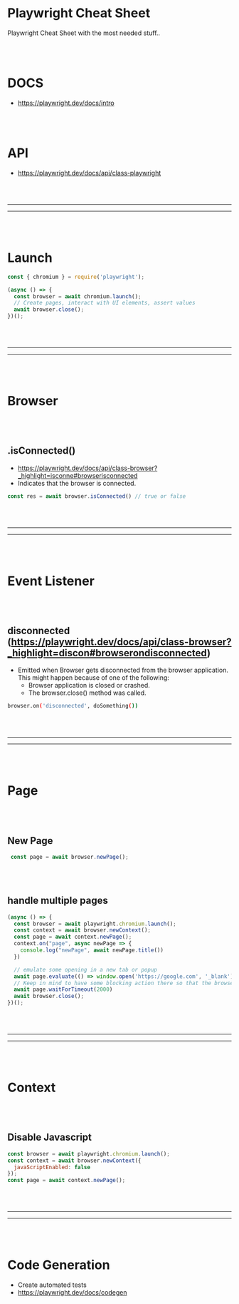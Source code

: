 # Playwright Cheat Sheet
Playwright Cheat Sheet with the most needed stuff..


<br><br>

# DOCS
- https://playwright.dev/docs/intro

<br><br>

# API
- https://playwright.dev/docs/api/class-playwright


















<br><br>
_________________________________________________
_________________________________________________
<br><br>


# Launch
```javascript
const { chromium } = require('playwright');

(async () => {
  const browser = await chromium.launch();
  // Create pages, interact with UI elements, assert values
  await browser.close();
})();
```



















<br><br>
 _____________________________________________________
 _____________________________________________________
<br><br>



# Browser

<br><br>

## .isConnected()
- https://playwright.dev/docs/api/class-browser?_highlight=isconne#browserisconnected
- Indicates that the browser is connected.
```javascript
const res = await browser.isConnected() // true or false
```  





























<br><br>
 _____________________________________________________
 _____________________________________________________
<br><br>



# Event Listener

<br><br>

## disconnected (https://playwright.dev/docs/api/class-browser?_highlight=discon#browserondisconnected)
- Emitted when Browser gets disconnected from the browser application. This might happen because of one of the following:
  - Browser application is closed or crashed.
  - The browser.close() method was called.
```bash
browser.on('disconnected', doSomething())
```








































<br><br>
_________________________________________________
_________________________________________________
<br><br>


# Page


<br><br>


## New Page
```javascript
 const page = await browser.newPage();
```

<br><br>

## handle multiple pages
```javascript
(async () => {
  const browser = await playwright.chromium.launch();
  const context = await browser.newContext();
  const page = await context.newPage();
  context.on("page", async newPage => {
    console.log("newPage", await newPage.title())
  })

  // emulate some opening in a new tab or popup
  await page.evaluate(() => window.open('https://google.com', '_blank'))
  // Keep in mind to have some blocking action there so that the browser won't be closed. In this case we are just waiting 2 seconds.
  await page.waitForTimeout(2000)
  await browser.close();
})();
```









































<br><br>
_________________________________________________
_________________________________________________
<br><br>


# Context


<br><br>


## Disable Javascript
```javascript
const browser = await playwright.chromium.launch();
const context = await browser.newContext({
  javaScriptEnabled: false
});
const page = await context.newPage();
```



















<br><br>
_________________________________________________
_________________________________________________
<br><br>


# Code Generation
- Create automated tests
- https://playwright.dev/docs/codegen





